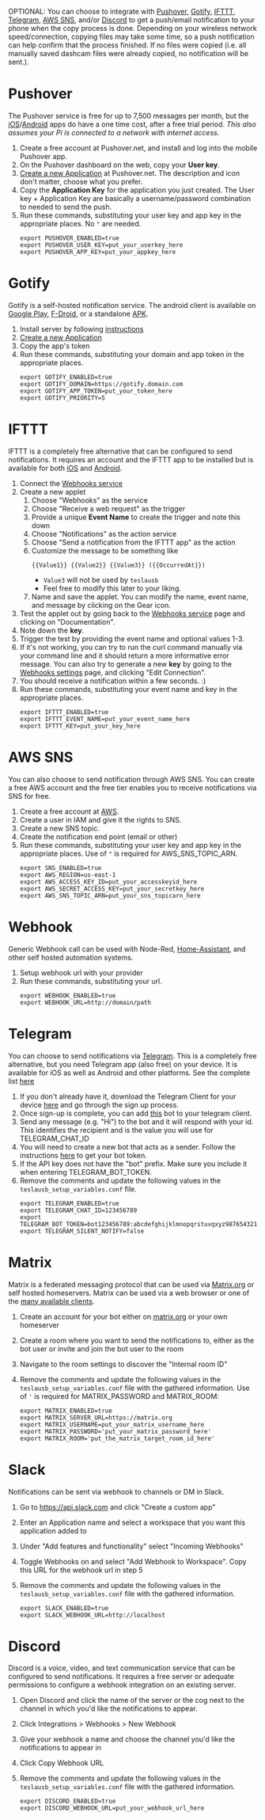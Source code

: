 OPTIONAL: You can choose to integrate with [Pushover](https://pushover.net), [Gotify](https://gotify.net/), [IFTTT](https://ifttt.com), [Telegram](https://telegram.org), [AWS SNS](https://aws.amazon.com/sns/), and/or [Discord](https://discord.com/) to get a push/email notification to your phone when the copy process is done. Depending on your wireless network speed/connection, copying files may take some time, so a push notification can help confirm that the process finished. If no files were copied (i.e. all manually saved dashcam files were already copied, no notification will be sent.).

# Pushover

The Pushover service is free for up to 7,500 messages per month, but the [iOS](https://pushover.net/clients/ios)/[Android](https://pushover.net/clients/android) apps do have a one time cost, after a free trial period. _This also assumes your Pi is connected to a network with internet access._

1. Create a free account at Pushover.net, and install and log into the mobile Pushover app.
2. On the Pushover dashboard on the web, copy your **User key**.
3. [Create a new Application](https://pushover.net/apps/build) at Pushover.net. The description and icon don't matter, choose what you prefer.
4. Copy the **Application Key** for the application you just created. The User key + Application Key are basically a username/password combination to needed to send the push.
5. Run these commands, substituting your user key and app key in the appropriate places. No `"` are needed.
   ```
   export PUSHOVER_ENABLED=true
   export PUSHOVER_USER_KEY=put_your_userkey_here
   export PUSHOVER_APP_KEY=put_your_appkey_here
   ```

# Gotify

Gotify is a self-hosted notification service. The android client is available on [Google Play](https://play.google.com/store/apps/details?id=com.github.gotify), [F-Droid](https://f-droid.org/de/packages/com.github.gotify/), or a standalone [APK](https://github.com/gotify/android/releases/latest).

1. Install server by following [instructions](https://gotify.net/docs/install)
2. [Create a new Application](https://gotify.net/docs/pushmsg)
3. Copy the app's token
4. Run these commands, substituting your domain and app token in the appropriate places.
   ```
   export GOTIFY_ENABLED=true
   export GOTIFY_DOMAIN=https://gotify.domain.com
   export GOTIFY_APP_TOKEN=put_your_token_here
   export GOTIFY_PRIORITY=5
   ```

# IFTTT

IFTTT is a completely free alternative that can be configured to send notifications. It requires an account and the IFTTT app to be installed but is available for both [iOS](https://itunes.apple.com/app/apple-store/id660944635) and [Android](https://play.google.com/store/apps/details?id=com.ifttt.ifttt).

1. Connect the [Webhooks service](https://ifttt.com/maker_webhooks)
2. Create a new applet
   1. Choose "Webhooks" as the service
   2. Choose "Receive a web request" as the trigger
   3. Provide a unique **Event Name** to create the trigger and note this down
   4. Choose "Notifications" as the action service
   5. Choose "Send a notification from the IFTTT app" as the action
   6. Customize the message to be something like
      ```
      {{Value1}} {{Value2}} {{Value3}} ({{OccurredAt}})
      ```
      - `Value3` will not be used by `teslausb`
      - Feel free to modify this later to your liking.
   7. Name and save the applet. You can modify the name, event name, and message by clicking on the Gear icon.
3. Test the applet out by going back to the [Webhooks service](https://ifttt.com/maker_webhooks) page and clicking on "Documentation".
4. Note down the **key**.
5. Trigger the test by providing the event name and optional values 1-3.
6. If it's not working, you can try to run the curl command manually via your command line and it should return a more informative error message. You can also try to generate a new **key** by going to the [Webhooks settings](https://ifttt.com/services/maker_webhooks/settings) page, and clicking "Edit Connection".
7. You should receive a notification within a few seconds. :)
8. Run these commands, substituting your event name and key in the appropriate places.
   ```
   export IFTTT_ENABLED=true
   export IFTTT_EVENT_NAME=put_your_event_name_here
   export IFTTT_KEY=put_your_key_here
   ```

# AWS SNS

You can also choose to send notification through AWS SNS. You can create a free AWS account and the free tier enables you to receive notifications via SNS for free.

1. Create a free account at [AWS](https://aws.amazon.com/).
2. Create a user in IAM and give it the rights to SNS.
3. Create a new SNS topic.
4. Create the notification end point (email or other)
5. Run these commands, substituting your user key and app key in the appropriate places. Use of `"` is required for AWS_SNS_TOPIC_ARN.
   ```
   export SNS_ENABLED=true
   export AWS_REGION=us-east-1
   export AWS_ACCESS_KEY_ID=put_your_accesskeyid_here
   export AWS_SECRET_ACCESS_KEY=put_your_secretkey_here
   export AWS_SNS_TOPIC_ARN=put_your_sns_topicarn_here
   ```

# Webhook

Generic Webhook call can be used with Node-Red, [Home-Assistant](https://home-assistant.io), and other self hosted automation systems.

1. Setup webhook url with your provider
2. Run these commands, substituting your url.
   ```
   export WEBHOOK_ENABLED=true
   export WEBHOOK_URL=http://domain/path
   ```

# Telegram

You can choose to send notifications via [Telegram](https://telegram.org/). This is a completely free alternative, but you need Telegram app (also free) on your device. It is available for iOS as well as Android and other platforms. See the complete list [here](https://telegram.org/apps)

1. If you don't already have it, download the Telegram Client for your device [here](https://telegram.org/apps) and go through the sign up process.
2. Once sign-up is complete, you can add [this](https://thereisabotforthat.com/bots/userinfobot) bot to your telegram client.
3. Send any message (e.g. "Hi") to the bot and it will respond with your id. This identifies the recipient and is the value you will use for TELEGRAM_CHAT_ID
4. You will need to create a new bot that acts as a sender. Follow the instructions [here](https://www.siteguarding.com/en/how-to-get-telegram-bot-api-token) to get your bot token.
5. If the API key does not have the "bot" prefix. Make sure you include it when entering TELEGRAM_BOT_TOKEN.
6. Remove the comments and update the following values in the `teslausb_setup_variables.conf` file.
   ```
   export TELEGRAM_ENABLED=true
   export TELEGRAM_CHAT_ID=123456789
   export TELEGRAM_BOT_TOKEN=bot123456789:abcdefghijklmnopqrstuvqxyz987654321
   export TELEGRAM_SILENT_NOTIFY=false
   ```

# Matrix

Matrix is a federated messaging protocol that can be used via [Matrix.org](https://matrix.org) or self hosted homeservers. Matrix can be used via a web browser or one of the [many available clients](https://matrix.org/clients/).

1. Create an account for your bot either on [matrix.org](https://matrix.org) or your own homeserver
2. Create a room where you want to send the notifications to, either as the bot user or invite and join the bot user to the room
3. Navigate to the room settings to discover the "Internal room ID"
4. Remove the comments and update the following values in the `teslausb_setup_variables.conf` file with the gathered information. Use of `'` is required for MATRIX_PASSWORD and MATRIX_ROOM:

   ```
   export MATRIX_ENABLED=true
   export MATRIX_SERVER_URL=https://matrix.org
   export MATRIX_USERNAME=put_your_matrix_username_here
   export MATRIX_PASSWORD='put_your_matrix_password_here'
   export MATRIX_ROOM='put_the_matrix_target_room_id_here'
   ```

# Slack

Notifications can be sent via webhook to channels or DM in Slack.

1. Go to https://api.slack.com and click "Create a custom app"
2. Enter an Application name and select a workspace that you want this application added to
3. Under "Add features and functionality" select "Incoming Webhooks"
4. Toggle Webhooks on and select "Add Webhook to Workspace". Copy this URL for the webhook url in step 5
5. Remove the comments and update the following values in the `teslausb_setup_variables.conf` file with the gathered information.

   ```
   export SLACK_ENABLED=true
   export SLACK_WEBHOOK_URL=http://localhost
   ```

# Discord

Discord is a voice, video, and text communication service that can be configured to send notifications. It requires a free server or adequate permissions to configure a webhook integration on an existing server.

1. Open Discord and click the name of the server or the cog next to the channel in which you'd like the notifications to appear.
2. Click Integrations > Webhooks > New Webhook
3. Give your webhook a name and choose the channel you'd like the notifications to appear in
4. Click Copy Webhook URL
5. Remove the comments and update the following values in the `teslausb_setup_variables.conf` file with the gathered information.

   ```
   export DISCORD_ENABLED=true
   export DISCORD_WEBHOOK_URL=put_your_webhook_url_here
   ```
